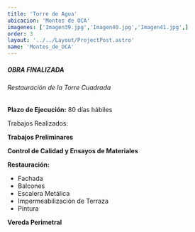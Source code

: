 ```yaml
---
title: 'Torre de Agua'
ubicacion: 'Montes de OCA'
imagenes: ['Imagen39.jpg','Imagen40.jpg','Imagen41.jpg',]
order: 3
layout: '../../Layout/ProjectPost.astro'
name: 'Montes_de_OCA'
---
```

##### **OBRA FINALIZADA**

###### Restauración de la Torre Cuadrada

**Plazo de Ejecución:** 80 días hábiles

Trabajos Realizados:

**Trabajos Preliminares**
  
**Control de Calidad y Ensayos de Materiales**

**Restauración:**
  - Fachada
  - Balcones
  - Escalera Metálica
  - Impermeabilización de Terraza
  - Pintura

**Vereda Perimetral**
